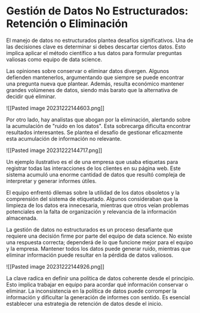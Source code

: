 # Gestión de Datos No Estructurados: Retención o Eliminación

El manejo de datos no estructurados plantea desafíos significativos. Una de las decisiones clave es determinar si debes descartar ciertos datos. Esto implica aplicar el método científico a tus datos para formular preguntas valiosas como equipo de data science.

Las opiniones sobre conservar o eliminar datos divergen. Algunos defienden mantenerlos, argumentando que siempre se puede encontrar una pregunta nueva que plantear. Además, resulta económico mantener grandes volúmenes de datos, siendo más barato que la alternativa de decidir qué eliminar.

![[Pasted image 20231222144603.png]]

Por otro lado, hay analistas que abogan por la eliminación, alertando sobre la acumulación de "ruido en los datos". Esta sobrecarga dificulta encontrar resultados interesantes. Se plantea el desafío de gestionar eficazmente esta acumulación de información no relevante.

![[Pasted image 20231222144717.png]]

Un ejemplo ilustrativo es el de una empresa que usaba etiquetas para registrar todas las interacciones de los clientes en su página web. Este sistema acumuló una enorme cantidad de datos que resultó compleja de interpretar y generar informes útiles.

El equipo enfrentó dilemas sobre la utilidad de los datos obsoletos y la comprensión del sistema de etiquetado. Algunos consideraban que la limpieza de los datos era innecesaria, mientras que otros veían problemas potenciales en la falta de organización y relevancia de la información almacenada.

La gestión de datos no estructurados es un proceso desafiante que requiere una decisión firme por parte del equipo de data science. No existe una respuesta correcta; dependerá de lo que funcione mejor para el equipo y la empresa. Mantener todos los datos puede generar ruido, mientras que eliminar información puede resultar en la pérdida de datos valiosos.

![[Pasted image 20231222144926.png]]

La clave radica en definir una política de datos coherente desde el principio. Esto implica trabajar en equipo para acordar qué información conservar o eliminar. La inconsistencia en la política de datos puede corromper la información y dificultar la generación de informes con sentido. Es esencial establecer una estrategia de retención de datos desde el inicio.


